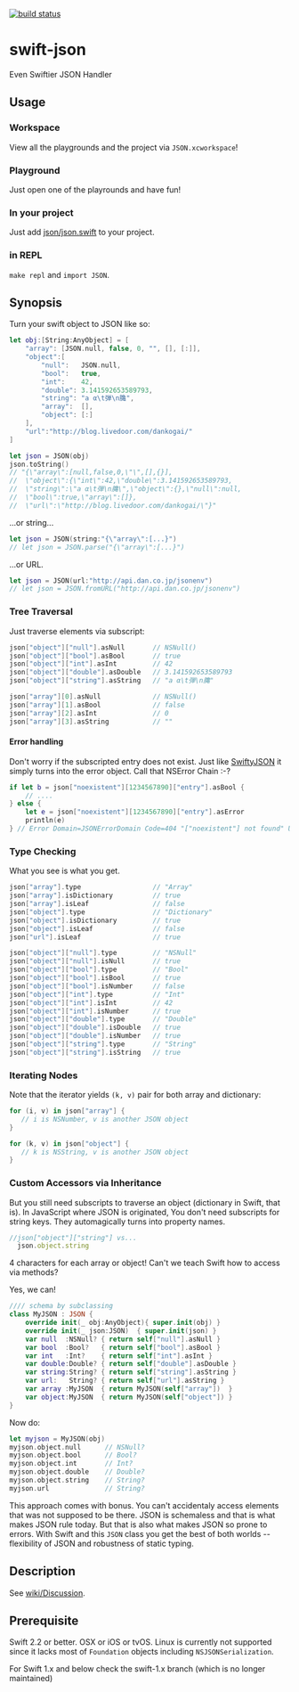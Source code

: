 [![build status](https://secure.travis-ci.org/dankogai/swift-json.png)](http://travis-ci.org/dankogai/swift-json)


# swift-json

Even Swiftier JSON Handler

## Usage

### Workspace

View all the playgrounds and the project via `JSON.xcworkspace`!

### Playground

Just open one of the playrounds and have fun!

### In your project

Just add [json/json.swift] to your project.

[json/json.swift]: ./json/json.swift

### in REPL

`make repl` and `import JSON`.

## Synopsis

Turn your swift object to JSON like so:

````swift
let obj:[String:AnyObject] = [
    "array": [JSON.null, false, 0, "", [], [:]],
    "object":[
        "null":   JSON.null,
        "bool":   true,
        "int":    42,
        "double": 3.141592653589793,
        "string": "a α\t弾\n𪚲",
        "array":  [],
        "object": [:]
    ],
    "url":"http://blog.livedoor.com/dankogai/"
]

let json = JSON(obj)
json.toString()
// "{\"array\":[null,false,0,\"\",[],{}],
//  \"object\":{\"int\":42,\"double\":3.141592653589793,
//  \"string\":\"a α\t弾\n𪚲\",\"object\":{},\"null\":null,
//  \"bool\":true,\"array\":[]},
//  \"url\":\"http://blog.livedoor.com/dankogai/\"}"
````

...or string...

````swift
let json = JSON(string:"{\"array\":[...}")
// let json = JSON.parse("{\"array\":[...}")
````

...or URL.

````swift
let json = JSON(url:"http://api.dan.co.jp/jsonenv")
// let json = JSON.fromURL("http://api.dan.co.jp/jsonenv")
````

### Tree Traversal

Just traverse elements via subscript:

````swift
json["object"]["null"].asNull       // NSNull()
json["object"]["bool"].asBool       // true
json["object"]["int"].asInt         // 42
json["object"]["double"].asDouble   // 3.141592653589793
json["object"]["string"].asString   // "a α\t弾\n𪚲"
````

````swift
json["array"][0].asNull             // NSNull()
json["array"][1].asBool             // false
json["array"][2].asInt              // 0
json["array"][3].asString           // ""
````

#### Error handling

Don't worry if the subscripted entry does not exist.  Just like [SwiftyJSON] it simply turns into the error object.  Call that NSError Chain :-?

[SwiftyJSON]: https://github.com/lingoer/SwiftyJSON
````swift
if let b = json["noexistent"][1234567890]["entry"].asBool {
    // ....
} else {
    let e = json["noexistent"][1234567890]["entry"].asError
    println(e)
} // Error Domain=JSONErrorDomain Code=404 "["noexistent"] not found" UserInfo=0x10064bfc0 {NSLocalizedDescription=["noexistent"] not found}
````

### Type Checking

What you see is what you get.

````swift
json["array"].type                  // "Array"
json["array"].isDictionary          // true
json["array"].isLeaf                // false
json["object"].type                 // "Dictionary"
json["object"].isDictionary         // true
json["object"].isLeaf               // false
json["url"].isLeaf                  // true
````

````swift
json["object"]["null"].type         // "NSNull"
json["object"]["null"].isNull       // true
json["object"]["bool"].type         // "Bool"
json["object"]["bool"].isBool       // true
json["object"]["bool"].isNumber     // false
json["object"]["int"].type          // "Int"
json["object"]["int"].isInt         // 42
json["object"]["int"].isNumber      // true
json["object"]["double"].type       // "Double"
json["object"]["double"].isDouble   // true
json["object"]["double"].isNumber   // true
json["object"]["string"].type       // "String"
json["object"]["string"].isString   // true
````

### Iterating Nodes

Note that the iterator yields `(k, v)` pair for both array and dictionary:

````swift
for (i, v) in json["array"] {
   // i is NSNumber, v is another JSON object
}
````

````swift
for (k, v) in json["object"] {
   // k is NSString, v is another JSON object
}
````


### Custom Accessors via Inheritance

But you still need subscripts to traverse an object (dictionary in Swift, that is).  In JavaScript where JSON is originated, You don't need subscripts for string keys.  They automagically turns into property names.

````JavaScript
//json["object"]["string"] vs...
  json.object.string
````

4 characters for each array or object!  Can't we teach Swift how to access via methods?

Yes, we can!

````swift
//// schema by subclassing
class MyJSON : JSON {
    override init(_ obj:AnyObject){ super.init(obj) }
    override init(_ json:JSON)  { super.init(json) }
    var null  :NSNull? { return self["null"].asNull }
    var bool  :Bool?   { return self["bool"].asBool }
    var int   :Int?    { return self["int"].asInt }
    var double:Double? { return self["double"].asDouble }
    var string:String? { return self["string"].asString }
    var url:   String? { return self["url"].asString }
    var array :MyJSON  { return MyJSON(self["array"])  }
    var object:MyJSON  { return MyJSON(self["object"]) }
}
````

Now do:

````swift
let myjson = MyJSON(obj)
myjson.object.null      // NSNull?
myjson.object.bool      // Bool?
myjson.object.int       // Int?
myjson.object.double    // Double?
myjson.object.string    // String?
myjson.url              // String?
````

This approach comes with bonus.  You can't accidentaly access elements that was not supposed to be there.  JSON is schemaless and that is what makes JSON rule today.  But that is also what makes JSON so prone to errors.   With Swift and this `JSON` class you get the best of both worlds -- flexibility of JSON and robustness of static typing.


## Description

See [wiki/Discussion].

[wiki/Discussion]: https://github.com/dankogai/swift-json/wiki/Discussion

## Prerequisite

Swift 2.2 or better.  OSX or iOS or tvOS.  Linux is currently not supported since it lacks most of `Foundation` objects including `NSJSONSerialization`.

For Swift 1.x and below check the swift-1.x branch (which is no longer maintained)



